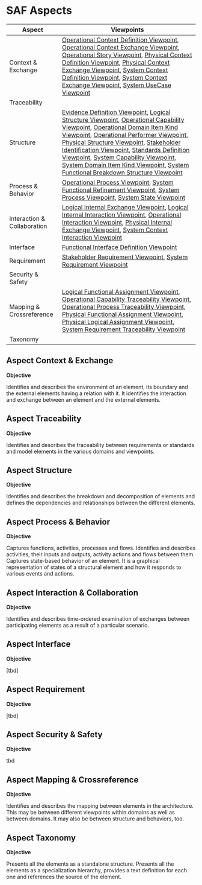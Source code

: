 # SAF Aspects
|Aspect|Viewpoints|
| --- | --- |
| Context & Exchange | [Operational Context Definition Viewpoint](viewpoints/Operational-Context-Definition-Viewpoint.md), [Operational Context Exchange Viewpoint](viewpoints/Operational-Context-Exchange-Viewpoint.md), [Operational Story Viewpoint](viewpoints/Operational-Story-Viewpoint.md), [Physical Context Definition Viewpoint](viewpoints/Physical-Context-Definition-Viewpoint.md), [Physical Context Exchange Viewpoint](viewpoints/Physical-Context-Exchange-Viewpoint.md), [System Context Definition Viewpoint](viewpoints/System-Context-Definition-Viewpoint.md), [System Context Exchange Viewpoint](viewpoints/System-Context-Exchange-Viewpoint.md), [System UseCase Viewpoint](viewpoints/System-UseCase-Viewpoint.md) |
| Traceability |  |
| Structure | [Evidence Definition Viewpoint](viewpoints/Evidence-Definition-Viewpoint.md), [Logical Structure Viewpoint](viewpoints/Logical-Structure-Viewpoint.md), [Operational Capability Viewpoint](viewpoints/Operational-Capability-Viewpoint.md), [Operational Domain Item Kind Viewpoint](viewpoints/Operational-Domain-Item-Kind-Viewpoint.md), [Operational Performer Viewpoint](viewpoints/Operational-Performer-Viewpoint.md), [Physical Structure Viewpoint](viewpoints/Physical-Structure-Viewpoint.md), [Stakeholder Identification Viewpoint](viewpoints/Stakeholder-Identification-Viewpoint.md), [Standards Definition Viewpoint](viewpoints/Standards-Definition-Viewpoint.md), [System Capability Viewpoint](viewpoints/System-Capability-Viewpoint.md), [System Domain Item Kind Viewpoint](viewpoints/System-Domain-Item-Kind-Viewpoint.md), [System Functional Breakdown Structure Viewpoint](viewpoints/System-Functional-Breakdown-Structure-Viewpoint.md) |
| Process & Behavior | [Operational Process Viewpoint](viewpoints/Operational-Process-Viewpoint.md), [System Functional Refinement Viewpoint](viewpoints/System-Functional-Refinement-Viewpoint.md), [System Process Viewpoint](viewpoints/System-Process-Viewpoint.md), [System State Viewpoint](viewpoints/System-State-Viewpoint.md) |
| Interaction & Collaboration | [Logical Internal Exchange Viewpoint](viewpoints/Logical-Internal-Exchange-Viewpoint.md), [Logical Internal Interaction Viewpoint](viewpoints/Logical-Internal-Interaction-Viewpoint.md), [Operational Interaction Viewpoint](viewpoints/Operational-Interaction-Viewpoint.md), [Physical Internal Exchange Viewpoint](viewpoints/Physical-Internal-Exchange-Viewpoint.md), [System Context Interaction Viewpoint](viewpoints/System-Context-Interaction-Viewpoint.md) |
| Interface | [Functional Interface Definition Viewpoint](viewpoints/Functional-Interface-Definition-Viewpoint.md) |
| Requirement | [Stakeholder Requirement Viewpoint](viewpoints/Stakeholder-Requirement-Viewpoint.md), [System Requirement Viewpoint](viewpoints/System-Requirement-Viewpoint.md) |
| Security & Safety |  |
| Mapping & Crossreference | [Logical Functional Assignment Viewpoint](viewpoints/Logical-Functional-Assignment-Viewpoint.md), [Operational Capability Traceability Viewpoint](viewpoints/Operational-Capability-Traceability-Viewpoint.md), [Operational Process Traceability Viewpoint](viewpoints/Operational-Process-Traceability-Viewpoint.md), [Physical Functional Assignment Viewpoint](viewpoints/Physical-Functional-Assignment-Viewpoint.md), [Physical Logical Assignment Viewpoint](viewpoints/Physical-Logical-Assignment-Viewpoint.md), [System Requirement Traceability Viewpoint](viewpoints/System-Requirement-Traceability-Viewpoint.md) |
| Taxonomy |  |
## Aspect Context & Exchange
**Objective**

Identifies and describes the environment of an element, its boundary and the external elements having a relation with it. It identifies the interaction and exchange between an element and the external elements.
## Aspect Traceability
**Objective**

Identifies and describes the traceability between requirements or standards and model elements in the various domains and viewpoints.
## Aspect Structure
**Objective**

Identifies and describes the breakdown and decomposition of elements and defines the dependencies and relationships between the different elements.
## Aspect Process & Behavior
**Objective**

Captures functions, activities, processes and flows. Identifies and describes activities, their inputs and outputs, activity actions and flows between them. Captures state-based behavior of an element. It is a graphical representation of states of a structural element and how it responds to various events and actions.
## Aspect Interaction & Collaboration
**Objective**

Identifies and describes time-ordered examination of exchanges between participating elements as a result of a particular scenario.
## Aspect Interface
**Objective**

[tbd]
## Aspect Requirement
**Objective**

[tbd]
## Aspect Security & Safety
**Objective**

tbd
## Aspect Mapping & Crossreference
**Objective**

Identifies and describes the mapping between elements in the architecture. This may be between different viewpoints within domains as well as between domains. It may also be between structure and behaviors, too.
## Aspect Taxonomy
**Objective**

Presents all the elements as a standalone structure. Presents all the elements as a specialization hierarchy, provides a text definition for each one and references the source of the element.
